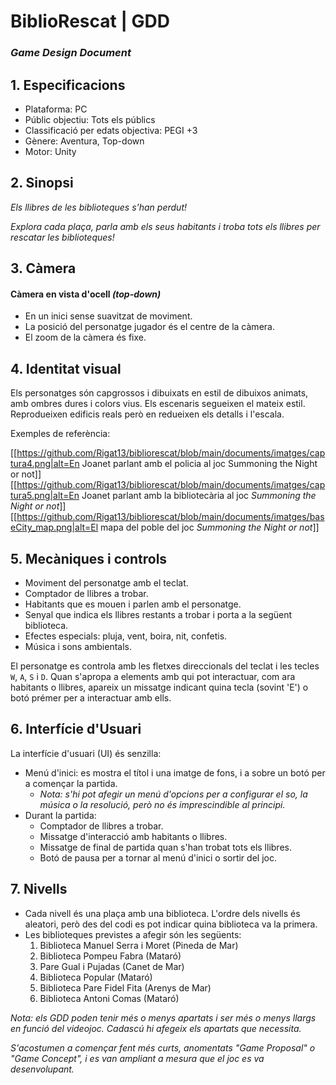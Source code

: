 # BiblioRescat | GDD
### _Game Design Document_

## 1. Especificacions
- Plataforma: PC
- Públic objectiu: Tots els públics
- Classificació per edats objectiva: PEGI +3
- Gènere: Aventura, Top-down 
- Motor: Unity

## 2. Sinopsi
_Els llibres de les biblioteques s'han perdut!_

_Explora cada plaça, parla amb els seus habitants i troba tots els llibres per rescatar les biblioteques!_

## 3. Càmera
#### Càmera en vista d'ocell _(top-down)_
- En un inici sense suavitzat de moviment.
- La posició del personatge jugador és el centre de la càmera.
- El zoom de la càmera és fixe.

## 4. Identitat visual
Els personatges són capgrossos i dibuixats en estil de dibuixos animats, amb ombres dures i colors vius.
Els escenaris segueixen el mateix estil. Reprodueixen edificis reals però en redueixen els detalls i l'escala.

Exemples de referència:

[[https://github.com/Rigat13/bibliorescat/blob/main/documents/imatges/captura4.png|alt=En Joanet parlant amb el policia al joc Summoning the Night or not]]
[[https://github.com/Rigat13/bibliorescat/blob/main/documents/imatges/captura5.png|alt=En Joanet parlant amb la bibliotecària al joc _Summoning the Night or not_]]
[[https://github.com/Rigat13/bibliorescat/blob/main/documents/imatges/baseCity_map.png|alt=El mapa del poble del joc _Summoning the Night or not_]]

## 5. Mecàniques i controls
- Moviment del personatge amb el teclat.
- Comptador de llibres a trobar.
- Habitants que es mouen i parlen amb el personatge.
- Senyal que indica els llibres restants a trobar i porta a la següent biblioteca.
- Efectes especials: pluja, vent, boira, nit, confetis.
- Música i sons ambientals.

El personatge es controla amb les fletxes direccionals del teclat i les tecles `W`, `A`, `S` i `D`.
Quan s'apropa a elements amb qui pot interactuar, com ara habitants o llibres, 
apareix un missatge indicant quina tecla (sovint 'E') o botó prémer per a interactuar amb ells.

## 6. Interfície d'Usuari
La interfície d'usuari (UI) és senzilla:
- Menú d'inici: es mostra el títol i una imatge de fons, i a sobre un botó per a començar la partida.
  - _Nota: s'hi pot afegir un menú d'opcions per a configurar el so, la música o la resolució, però no és imprescindible al principi._
- Durant la partida:
  - Comptador de llibres a trobar.
  - Missatge d'interacció amb habitants o llibres.
  - Missatge de final de partida quan s'han trobat tots els llibres.
  - Botó de pausa per a tornar al menú d'inici o sortir del joc.

## 7. Nivells
- Cada nivell és una plaça amb una biblioteca. L'ordre dels nivells és aleatori, però des del codi es pot indicar quina biblioteca va la primera.
- Les biblioteques previstes a afegir són les següents:
  1. Biblioteca Manuel Serra i Moret (Pineda de Mar)
  2. Biblioteca Pompeu Fabra (Mataró)
  3. Pare Gual i Pujadas (Canet de Mar)
  4. Biblioteca Popular (Mataró)
  5. Biblioteca Pare Fidel Fita (Arenys de Mar)
  6. Biblioteca Antoni Comas (Mataró)

_Nota: els GDD poden tenir més o menys apartats i ser més o menys llargs en funció del videojoc._ 
_Cadascú hi afegeix els apartats que necessita._

_S'acostumen a començar fent més curts, anomentats "Game Proposal" o "Game Concept", i es van ampliant a mesura que el joc es va desenvolupant._